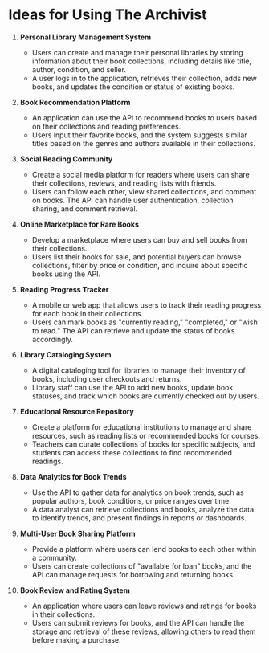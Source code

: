 # Ideas for Using The Archivist

1. **Personal Library Management System**

    * Users can create and manage their personal libraries by storing information about their book collections, including details like title, author, condition, and seller.
    * A user logs in to the application, retrieves their collection, adds new books, and updates the condition or status of existing books.  

2. **Book Recommendation Platform**

    * An application can use the API to recommend books to users based on their collections and reading preferences.
    * Users input their favorite books, and the system suggests similar titles based on the genres and authors available in their collections.  

3. **Social Reading Community**
    * Create a social media platform for readers where users can share their collections, reviews, and reading lists with friends.
    * Users can follow each other, view shared collections, and comment on books. The API can handle user authentication, collection sharing, and comment retrieval.  

4. **Online Marketplace for Rare Books**
    * Develop a marketplace where users can buy and sell books from their collections.
    * Users list their books for sale, and potential buyers can browse collections, filter by price or condition, and inquire about specific books using the API.  

5. **Reading Progress Tracker**
    * A mobile or web app that allows users to track their reading progress for each book in their collections.
    * Users can mark books as "currently reading," "completed," or "wish to read." The API can retrieve and update the status of books accordingly.  

6. **Library Cataloging System**
    * A digital cataloging tool for libraries to manage their inventory of books, including user checkouts and returns.
    * Library staff can use the API to add new books, update book statuses, and track which books are currently checked out by users.  

7. **Educational Resource Repository**
    * Create a platform for educational institutions to manage and share resources, such as reading lists or recommended books for courses.
    * Teachers can curate collections of books for specific subjects, and students can access these collections to find recommended readings.  

8. **Data Analytics for Book Trends**
    * Use the API to gather data for analytics on book trends, such as popular authors, book conditions, or price ranges over time.
    * A data analyst can retrieve collections and books, analyze the data to identify trends, and present findings in reports or dashboards.  

9. **Multi-User Book Sharing Platform**
    * Provide a platform where users can lend books to each other within a community.
    * Users can create collections of "available for loan" books, and the API can manage requests for borrowing and returning books.  

10. **Book Review and Rating System**
    * An application where users can leave reviews and ratings for books in their collections.
    * Users can submit reviews for books, and the API can handle the storage and retrieval of these reviews, allowing others to read them before making a purchase.  
